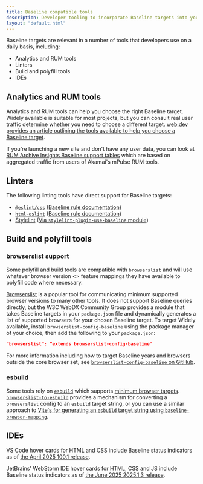 ```yaml
---
title: Baseline compatible tools
description: Developer tooling to incorporate Baseline targets into your projects.
layout: "default.html"
---
```


Baseline targets are relevant in a number of tools that developers use on a daily basis, including:

- Analytics and RUM tools
- Linters
- Build and polyfill tools
- IDEs

## Analytics and RUM tools

Analytics and RUM tools can help you choose the right Baseline target. Widely available is suitable for most projects, but you can consult real user traffic determine whether you need to choose a different target. [web.dev provides an article outlining the tools available to help you choose a Baseline target](https://web.dev/articles/how-to-choose-your-baseline-target).

If you're launching a new site and don't have any user data, you can look at [RUM Archive Insights Baseline support tables](https://rumarchive.com/insights/#baseline) which are based on aggregated traffic from users of Akamai's mPulse RUM tools.

## Linters

The following linting tools have direct support for Baseline targets:

- [`@eslint/css`](https://github.com/eslint/css) ([Baseline rule documentation](https://github.com/eslint/css/blob/main/docs/rules/use-baseline.md))
- [`html-eslint`](https://github.com/yeonjuan/html-eslint) ([Baseline rule documentation](https://github.com/yeonjuan/html-eslint/blob/main/docs/rules/use-baseline.md))
- [Stylelint](https://stylelint.io/) ([Via `stylelint-plugin-use-baseline` module](https://github.com/ryo-manba/stylelint-plugin-use-baseline))

## Build and polyfill tools

### browserslist support

Some polyfill and build tools are compatible with `browserslist` and will use whatever browser version <> feature mappings they have available to polyfill code where necessary.

[Browserslist](https://github.com/browserslist/browserslist) is a popular tool for communicating minimum supported browser versions to many other tools. It does not support Baseline queries directly, but the W3C WebDX Community Group provides a module that takes Baseline targets in your `package.json` file and dynamically generates a list of supported browsers for your chosen Baseline target. To target Widely available, install `browserslist-config-baseline` using the package manager of your choice, then add the following to your `package.json`:

```json
"browserslist": "extends browserslist-config-baseline"
```

For more information including how to target Baseline years and browsers outside the core browser set, see [`browserslist-config-baseline` on GitHub](https://github.com/web-platform-dx/browserslist-config-baseline).

### esbuild

Some tools rely on [`esbuild`](https://esbuild.github.io/) which supports [minimum browser targets](https://esbuild.github.io/api/#target). [`browserslist-to-esbuild`](https://github.com/marcofugaro/browserslist-to-esbuild) provides a mechanism for converting a `browserslist` config to an `esbuild` target string, or you can use a similar approach to [Vite's for generating an `esbuild` target string using `baseline-browser-mapping`](https://github.com/vitejs/vite/blob/bdde0f9e5077ca1a21a04eefc30abad055047226/packages/vite/scripts/generateTarget.ts#L4).

## IDEs

VS Code hover cards for HTML and CSS include Baseline status indicators as of [the April 2025 100.1 release](https://code.visualstudio.com/updates/v1_100#_languages).

JetBrains' WebStorm IDE hover cards for HTML, CSS and JS include Baseline status indicators as of [the June 2025 2025.1.3 release](https://youtrack.jetbrains.com/articles/WEB-A-233538621/WebStorm-2025.1.3-251.26927.40-build-Release-Notes).
